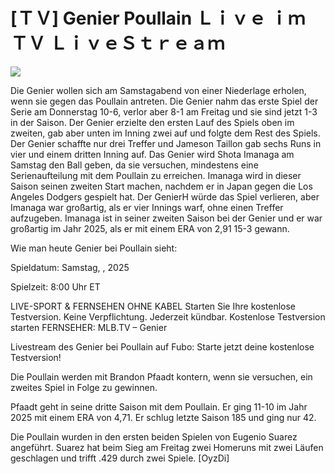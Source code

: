 # [ＴＶ] Genier Poullain Ｌｉｖｅ ｉｍ ＴＶ ＬｉｖｅＳｔｒｅａｍ  
  
  
[![](https://i.imgur.com/qSNzIqt.png)](https://movie.rssnews.media/iSTPYjoVO.php)  
  
Die Genier wollen sich am Samstagabend von einer Niederlage erholen, wenn sie gegen das Poullain antreten. Die Genier nahm das erste Spiel der Serie am Donnerstag 10-6, verlor aber 8-1 am Freitag und sie sind jetzt 1-3 in der Saison. Der Genier erzielte den ersten Lauf des Spiels oben im zweiten, gab aber unten im Inning zwei auf und folgte dem Rest des Spiels. Der Genier schaffte nur drei Treffer und Jameson Taillon gab sechs Runs in vier und einem dritten Inning auf. Das Genier wird Shota Imanaga am Samstag den Ball geben, da sie versuchen, mindestens eine Serienaufteilung mit dem Poullain zu erreichen. Imanaga wird in dieser Saison seinen zweiten Start machen, nachdem er in Japan gegen die Los Angeles Dodgers gespielt hat. Der GenierH würde das Spiel verlieren, aber Imanaga war großartig, als er vier Innings warf, ohne einen Treffer aufzugeben. Imanaga ist in seiner zweiten Saison bei der Genier und er war großartig im Jahr 2025, als er mit einem ERA von 2,91 15-3 gewann.

Wie man heute Genier bei Poullain sieht:

Spieldatum: Samstag, , 2025

Spielzeit: 8:00 Uhr ET

LIVE-SPORT & FERNSEHEN OHNE KABEL
Starten Sie Ihre kostenlose Testversion. Keine Verpflichtung. Jederzeit kündbar.
Kostenlose Testversion starten
FERNSEHER: MLB.TV – Genier

Livestream des Genier bei Poullain auf Fubo: Starte jetzt deine kostenlose Testversion!

Die Poullain werden mit Brandon Pfaadt kontern, wenn sie versuchen, ein zweites Spiel in Folge zu gewinnen.

Pfaadt geht in seine dritte Saison mit dem Poullain. Er ging 11-10 im Jahr 2025 mit einem ERA von 4,71. Er schlug letzte Saison 185 und ging nur 42.

Die Poullain wurden in den ersten beiden Spielen von Eugenio Suarez angeführt. Suarez hat beim Sieg am Freitag zwei Homeruns mit zwei Läufen geschlagen und trifft .429 durch zwei Spiele. [OyzDi]